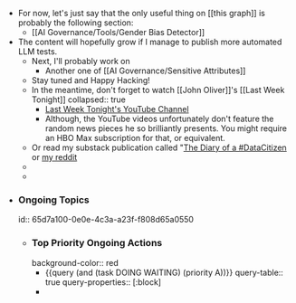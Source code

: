 - For now, let's just say that the only useful thing on [[this graph]] is probably the following section:
	- [[AI Governance/Tools/Gender Bias Detector]]
- The content will hopefully grow if I manage to publish more automated LLM tests.
	- Next, I'll probably work on
		- Another one of [[AI Governance/Sensitive Attributes]]
	- Stay tuned and Happy Hacking!
	- In the meantime, don't forget to watch [[John Oliver]]'s [[Last Week Tonight]]
	  collapsed:: true
		- [Last Week Tonight's YouTube Channel](https://www.youtube.com/user/LastWeekTonight)
		- Although, the YouTube videos unfortunately don't feature the random news pieces he so brilliantly presents. You might require an HBO Max subscription for that, or equivalent.
	- Or read my substack publication called "[The Diary of a #DataCitizen](https://lutino.substack.com/) or [my reddit](https://www.reddit.com/user/sindoc42/)
	-
	-
- ### Ongoing Topics
  id:: 65d7a100-0e0e-4c3a-a23f-f808d65a0550
	- ### Top Priority Ongoing Actions
	  background-color:: red
		- {{query (and (task DOING WAITING) (priority A))}}
		  query-table:: true
		  query-properties:: [:block]
		-